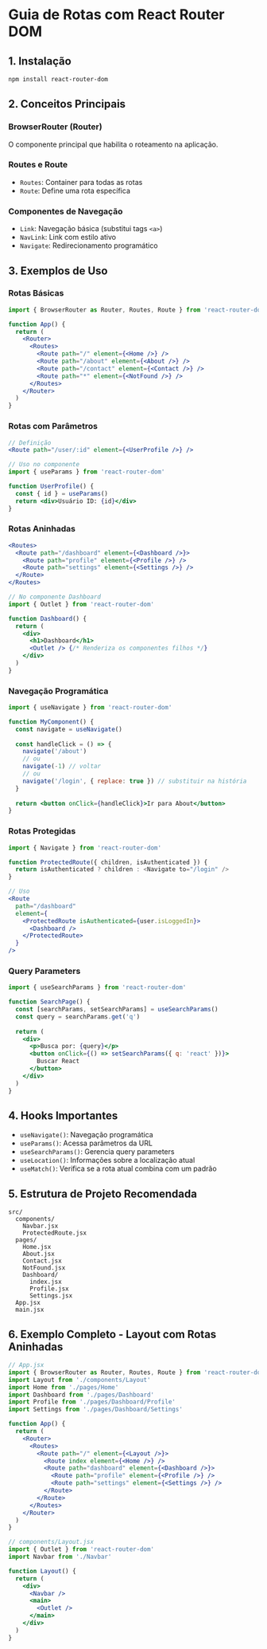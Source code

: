 # Guia de Rotas com React Router DOM

## 1. Instalação
```bash
npm install react-router-dom
```

## 2. Conceitos Principais

### BrowserRouter (Router)
O componente principal que habilita o roteamento na aplicação.

### Routes e Route
- `Routes`: Container para todas as rotas
- `Route`: Define uma rota específica

### Componentes de Navegação
- `Link`: Navegação básica (substitui tags `<a>`)
- `NavLink`: Link com estilo ativo
- `Navigate`: Redirecionamento programático

## 3. Exemplos de Uso

### Rotas Básicas
```jsx
import { BrowserRouter as Router, Routes, Route } from 'react-router-dom'

function App() {
  return (
    <Router>
      <Routes>
        <Route path="/" element={<Home />} />
        <Route path="/about" element={<About />} />
        <Route path="/contact" element={<Contact />} />
        <Route path="*" element={<NotFound />} />
      </Routes>
    </Router>
  )
}
```

### Rotas com Parâmetros
```jsx
// Definição
<Route path="/user/:id" element={<UserProfile />} />

// Uso no componente
import { useParams } from 'react-router-dom'

function UserProfile() {
  const { id } = useParams()
  return <div>Usuário ID: {id}</div>
}
```

### Rotas Aninhadas
```jsx
<Routes>
  <Route path="/dashboard" element={<Dashboard />}>
    <Route path="profile" element={<Profile />} />
    <Route path="settings" element={<Settings />} />
  </Route>
</Routes>

// No componente Dashboard
import { Outlet } from 'react-router-dom'

function Dashboard() {
  return (
    <div>
      <h1>Dashboard</h1>
      <Outlet /> {/* Renderiza os componentes filhos */}
    </div>
  )
}
```

### Navegação Programática
```jsx
import { useNavigate } from 'react-router-dom'

function MyComponent() {
  const navigate = useNavigate()
  
  const handleClick = () => {
    navigate('/about')
    // ou
    navigate(-1) // voltar
    // ou
    navigate('/login', { replace: true }) // substituir na história
  }
  
  return <button onClick={handleClick}>Ir para About</button>
}
```

### Rotas Protegidas
```jsx
import { Navigate } from 'react-router-dom'

function ProtectedRoute({ children, isAuthenticated }) {
  return isAuthenticated ? children : <Navigate to="/login" />
}

// Uso
<Route 
  path="/dashboard" 
  element={
    <ProtectedRoute isAuthenticated={user.isLoggedIn}>
      <Dashboard />
    </ProtectedRoute>
  } 
/>
```

### Query Parameters
```jsx
import { useSearchParams } from 'react-router-dom'

function SearchPage() {
  const [searchParams, setSearchParams] = useSearchParams()
  const query = searchParams.get('q')
  
  return (
    <div>
      <p>Busca por: {query}</p>
      <button onClick={() => setSearchParams({ q: 'react' })}>
        Buscar React
      </button>
    </div>
  )
}
```

## 4. Hooks Importantes

- `useNavigate()`: Navegação programática
- `useParams()`: Acessa parâmetros da URL
- `useSearchParams()`: Gerencia query parameters
- `useLocation()`: Informações sobre a localização atual
- `useMatch()`: Verifica se a rota atual combina com um padrão

## 5. Estrutura de Projeto Recomendada

```
src/
  components/
    Navbar.jsx
    ProtectedRoute.jsx
  pages/
    Home.jsx
    About.jsx
    Contact.jsx
    NotFound.jsx
    Dashboard/
      index.jsx
      Profile.jsx
      Settings.jsx
  App.jsx
  main.jsx
```

## 6. Exemplo Completo - Layout com Rotas Aninhadas

```jsx
// App.jsx
import { BrowserRouter as Router, Routes, Route } from 'react-router-dom'
import Layout from './components/Layout'
import Home from './pages/Home'
import Dashboard from './pages/Dashboard'
import Profile from './pages/Dashboard/Profile'
import Settings from './pages/Dashboard/Settings'

function App() {
  return (
    <Router>
      <Routes>
        <Route path="/" element={<Layout />}>
          <Route index element={<Home />} />
          <Route path="dashboard" element={<Dashboard />}>
            <Route path="profile" element={<Profile />} />
            <Route path="settings" element={<Settings />} />
          </Route>
        </Route>
      </Routes>
    </Router>
  )
}
```

```jsx
// components/Layout.jsx
import { Outlet } from 'react-router-dom'
import Navbar from './Navbar'

function Layout() {
  return (
    <div>
      <Navbar />
      <main>
        <Outlet />
      </main>
    </div>
  )
}
```